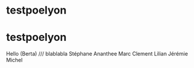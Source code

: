 ﻿# testpoelyon
# testpoelyon
Hello (Berta)  /// blablabla
Stéphane
Ananthee
Marc
Clement
Lilian
Jérémie
Michel
